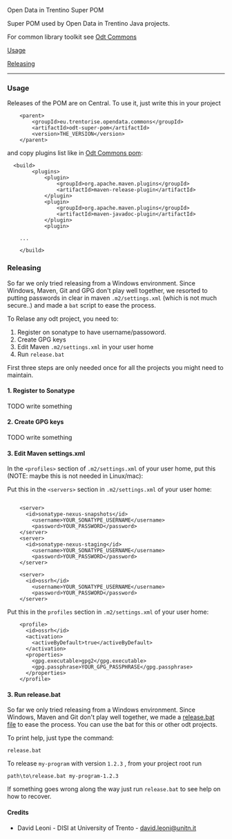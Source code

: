
Open Data in Trentino Super POM

Super POM used by Open Data in Trentino Java projects.

For common library toolkit see [Odt Commons](https://github.com/opendatatrentino/odt-commons)


[Usage](#usage)

[Releasing](#releasing)

___________________________

### Usage

Releases of the POM are on Central. To use it, just write this in your project

```
    <parent>
        <groupId>eu.trentorise.opendata.commons</groupId>
        <artifactId>odt-super-pom</artifactId>
        <version>THE_VERSION</version>
    </parent>
```

and copy plugins list like in [Odt Commons pom](https://github.com/opendatatrentino/odt-commons/blob/master/pom.xml):

```
  <build>
        <plugins>
            <plugin>
                <groupId>org.apache.maven.plugins</groupId>
                <artifactId>maven-release-plugin</artifactId>
            </plugin>
            <plugin>
                <groupId>org.apache.maven.plugins</groupId>
                <artifactId>maven-javadoc-plugin</artifactId>
            </plugin>
            <plugin>

    ...

    </build>
```

### Releasing

So far we only tried releasing from a Windows environment. Since Windows, Maven, Git and GPG don't play well together, we resorted to putting passwords in clear in maven `.m2/settings.xml` (which is not much secure..) and made a `bat` script to ease the process.

To Relase any odt project, you need to:

1. Register on sonatype to have username/passoword.
2. Create GPG keys
3. Edit Maven `.m2/settings.xml` in your user home
4. Run `release.bat`

First three steps are only needed once for all the projects you might need to maintain.

#### 1. Register to Sonatype

TODO write something

#### 2. Create GPG keys

TODO write something

#### 3. Edit Maven settings.xml


In the 	`<profiles>` section of `.m2/settings.xml` of your user home, put this (NOTE: maybe this is not needed in Linux/mac):


Put this in the `<servers>` section in `.m2/settings.xml` of your user home:

```

    <server>
      <id>sonatype-nexus-snapshots</id>
        <username>YOUR_SONATYPE_USERNAME</username>
        <password>YOUR_PASSWORD</password>
    </server>
    <server>
      <id>sonatype-nexus-staging</id>
        <username>YOUR_SONATYPE_USERNAME</username>
        <password>YOUR_PASSWORD</password>
    </server>

	<server>
      <id>ossrh</id>
        <username>YOUR_SONATYPE_USERNAME</username>
        <password>YOUR_PASSWORD</password>
    </server>

```

Put this in the `profiles` section in `.m2/settings.xml` of your user home:

```
	<profile>
	  <id>ossrh</id>
	  <activation>
		<activeByDefault>true</activeByDefault>
	  </activation>
	  <properties>
		<gpg.executable>gpg2</gpg.executable>
		<gpg.passphrase>YOUR_GPG_PASSPHRASE</gpg.passphrase>
	  </properties>
	</profile>
```

#### 3. Run release.bat

So far we only tried releasing from a Windows environment. Since Windows, Maven and Git don't play well together, we made a [release.bat file](release.bat) to ease the process. You can use the bat for this or other odt projects.

To print help, just type the command:

```
release.bat
```

To release `my-program` with version `1.2.3` , from your project root run
```
path\to\release.bat my-program-1.2.3
```

If something goes wrong along the way just run `release.bat` to see help on how to recover.


#### Credits

* David Leoni - DISI at University of Trento - david.leoni@unitn.it
